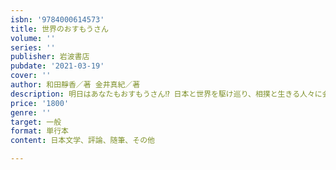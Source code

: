 ```yaml
---
isbn: '9784000614573'
title: 世界のおすもうさん
volume: ''
series: ''
publisher: 岩波書店
pubdate: '2021-03-19'
cover: ''
author: 和田靜香／著 金井真紀／著
description: 明日はあなたもおすもうさん⁉ 日本と世界を駆け巡り、相撲と生きる人々に会う。驚き、笑い、涙の探訪記
price: '1800'
genre: ''
target: 一般
format: 単行本
content: 日本文学、評論、随筆、その他

---
```

